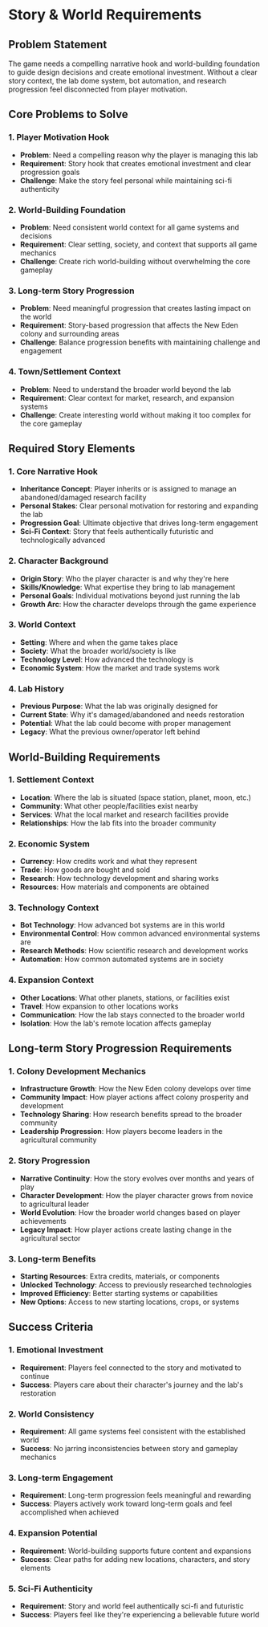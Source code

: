 # Story & World Requirements

## Problem Statement

The game needs a compelling narrative hook and world-building foundation to guide design decisions and create emotional investment. Without a clear story context, the lab dome system, bot automation, and research progression feel disconnected from player motivation.

## Core Problems to Solve

### 1. Player Motivation Hook

- **Problem**: Need a compelling reason why the player is managing this lab
- **Requirement**: Story hook that creates emotional investment and clear progression goals
- **Challenge**: Make the story feel personal while maintaining sci-fi authenticity

### 2. World-Building Foundation

- **Problem**: Need consistent world context for all game systems and decisions
- **Requirement**: Clear setting, society, and context that supports all game mechanics
- **Challenge**: Create rich world-building without overwhelming the core gameplay

### 3. Long-term Story Progression

- **Problem**: Need meaningful progression that creates lasting impact on the world
- **Requirement**: Story-based progression that affects the New Eden colony and surrounding areas
- **Challenge**: Balance progression benefits with maintaining challenge and engagement

### 4. Town/Settlement Context

- **Problem**: Need to understand the broader world beyond the lab
- **Requirement**: Clear context for market, research, and expansion systems
- **Challenge**: Create interesting world without making it too complex for the core gameplay

## Required Story Elements

### 1. Core Narrative Hook

- **Inheritance Concept**: Player inherits or is assigned to manage an abandoned/damaged research facility
- **Personal Stakes**: Clear personal motivation for restoring and expanding the lab
- **Progression Goal**: Ultimate objective that drives long-term engagement
- **Sci-Fi Context**: Story that feels authentically futuristic and technologically advanced

### 2. Character Background

- **Origin Story**: Who the player character is and why they're here
- **Skills/Knowledge**: What expertise they bring to lab management
- **Personal Goals**: Individual motivations beyond just running the lab
- **Growth Arc**: How the character develops through the game experience

### 3. World Context

- **Setting**: Where and when the game takes place
- **Society**: What the broader world/society is like
- **Technology Level**: How advanced the technology is
- **Economic System**: How the market and trade systems work

### 4. Lab History

- **Previous Purpose**: What the lab was originally designed for
- **Current State**: Why it's damaged/abandoned and needs restoration
- **Potential**: What the lab could become with proper management
- **Legacy**: What the previous owner/operator left behind

## World-Building Requirements

### 1. Settlement Context

- **Location**: Where the lab is situated (space station, planet, moon, etc.)
- **Community**: What other people/facilities exist nearby
- **Services**: What the local market and research facilities provide
- **Relationships**: How the lab fits into the broader community

### 2. Economic System

- **Currency**: How credits work and what they represent
- **Trade**: How goods are bought and sold
- **Research**: How technology development and sharing works
- **Resources**: How materials and components are obtained

### 3. Technology Context

- **Bot Technology**: How advanced bot systems are in this world
- **Environmental Control**: How common advanced environmental systems are
- **Research Methods**: How scientific research and development works
- **Automation**: How common automated systems are in society

### 4. Expansion Context

- **Other Locations**: What other planets, stations, or facilities exist
- **Travel**: How expansion to other locations works
- **Communication**: How the lab stays connected to the broader world
- **Isolation**: How the lab's remote location affects gameplay

## Long-term Story Progression Requirements

### 1. Colony Development Mechanics

- **Infrastructure Growth**: How the New Eden colony develops over time
- **Community Impact**: How player actions affect colony prosperity and development
- **Technology Sharing**: How research benefits spread to the broader community
- **Leadership Progression**: How players become leaders in the agricultural community

### 2. Story Progression

- **Narrative Continuity**: How the story evolves over months and years of play
- **Character Development**: How the player character grows from novice to agricultural leader
- **World Evolution**: How the broader world changes based on player achievements
- **Legacy Impact**: How player actions create lasting change in the agricultural sector

### 3. Long-term Benefits

- **Starting Resources**: Extra credits, materials, or components
- **Unlocked Technology**: Access to previously researched technologies
- **Improved Efficiency**: Better starting systems or capabilities
- **New Options**: Access to new starting locations, crops, or systems

## Success Criteria

### 1. Emotional Investment

- **Requirement**: Players feel connected to the story and motivated to continue
- **Success**: Players care about their character's journey and the lab's restoration

### 2. World Consistency

- **Requirement**: All game systems feel consistent with the established world
- **Success**: No jarring inconsistencies between story and gameplay mechanics

### 3. Long-term Engagement

- **Requirement**: Long-term progression feels meaningful and rewarding
- **Success**: Players actively work toward long-term goals and feel accomplished when achieved

### 4. Expansion Potential

- **Requirement**: World-building supports future content and expansions
- **Success**: Clear paths for adding new locations, characters, and story elements

### 5. Sci-Fi Authenticity

- **Requirement**: Story and world feel authentically sci-fi and futuristic
- **Success**: Players feel like they're experiencing a believable future world
